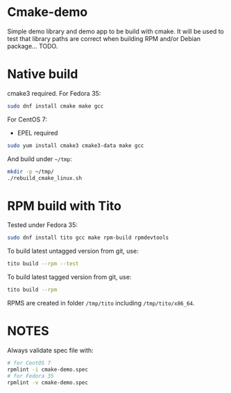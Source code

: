 # Cmake-demo

Simple demo library and demo app to be build with cmake. 
It will be used to test that library paths are correct
when building RPM and/or Debian package... TODO.

# Native build

cmake3 required. For Fedora 35:
```bash
sudo dnf install cmake make gcc
```

For CentOS 7:
- EPEL required

```bash
sudo yum install cmake3 cmake3-data make gcc
```

And build under `~/tmp`:
```bash
mkdir -p ~/tmp/
./rebuild_cmake_linux.sh
```

# RPM build with Tito

Tested under Fedora 35:

```bash
sudo dnf install tito gcc make rpm-build rpmdevtools
```

To build latest untagged version from git, use:
```bash
tito build --rpm --test
```

To build latest tagged version from git, use:
```bash
tito build --rpm
```

RPMS are created in folder `/tmp/tito` including `/tmp/tito/x86_64`.


# NOTES

Always validate spec file with:
```bash
# for CentOS 7
rpmlint -i cmake-demo.spec
# for Fedora 35
rpmlint -v cmake-demo.spec
```



